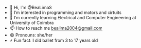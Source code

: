 - 👋 Hi, I’m @BeaLimaS
- 👀 I’m interested in programming and motors and cirtuits
- 🌱 I’m currently learning Electrical and Computer Engineering at University of Coimbra
- 📫 How to reach me bealima2004@gmail.com
- 😄 Pronouns: she/her
- ⚡ Fun fact: I did ballet from 3 to 17 years old

<!---
BeaLimaS/BeaLimaS is a ✨ special ✨ repository because its `README.md` (this file) appears on your GitHub profile.
You can click the Preview link to take a look at your changes.
--->
